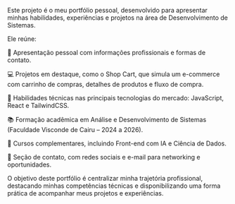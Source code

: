 Este projeto é o meu portfólio pessoal, desenvolvido para apresentar minhas habilidades, experiências e projetos na área de Desenvolvimento de Sistemas.

Ele reúne:

🎯 Apresentação pessoal com informações profissionais e formas de contato.

💻 Projetos em destaque, como o Shop Cart, que simula um e-commerce com carrinho de compras, detalhes de produtos e fluxo de compra.

🚀 Habilidades técnicas nas principais tecnologias do mercado: JavaScript, React e TailwindCSS.

📚 Formação acadêmica em Análise e Desenvolvimento de Sistemas (Faculdade Visconde de Cairu – 2024 a 2026).

📖 Cursos complementares, incluindo Front-end com IA e Ciência de Dados.

📩 Seção de contato, com redes sociais e e-mail para networking e oportunidades.

O objetivo deste portfólio é centralizar minha trajetória profissional, destacando minhas competências técnicas e disponibilizando uma forma prática de acompanhar meus projetos e experiências.
